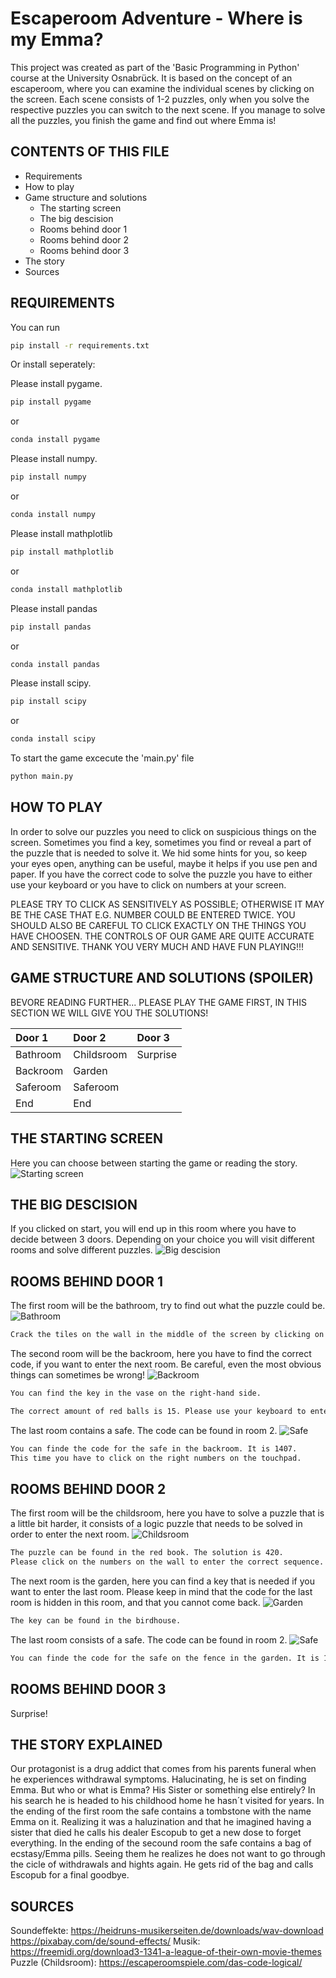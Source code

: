 # Escaperoom Adventure - Where is my Emma? 

This project was created as part of the 'Basic Programming in Python' course at the University Osnabrück.
It is based on the concept of an escaperoom, where you can examine the individual scenes by clicking on the screen. Each scene consists of 1-2 puzzles, only when you solve the respective puzzles you can switch to the next scene.
If you manage to solve all the puzzles, you finish the game and find out where Emma is!

CONTENTS OF THIS FILE
---------------------

 - Requirements
 - How to play
 - Game structure and solutions
    - The starting screen
    - The big descision
    - Rooms behind door 1
    - Rooms behind door 2
    - Rooms behind door 3
 - The story
 - Sources

REQUIREMENTS
---------------------
You can run 
```bash
pip install -r requirements.txt
```
Or install seperately:

Please install pygame.
```bash
pip install pygame
```
or 
```bash
conda install pygame
```
 Please install numpy. 
```bash
pip install numpy
```
or 
```bash
conda install numpy
```
Please install mathplotlib

```bash
pip install mathplotlib
```
or 
```bash
conda install mathplotlib
```

Please install pandas

```bash
pip install pandas
```
or 
```bash
conda install pandas
```
Please install scipy.
```bash
pip install scipy
```
or 
```bash
conda install scipy
```
To start the game excecute the 'main.py' file
```bash
python main.py
```

HOW TO PLAY
---------------------
In order to solve our puzzles you need to click on suspicious things on the screen. Sometimes you find a key, sometimes you find or reveal a part of the puzzle that is needed to solve it.
We hid some hints for you, so keep your eyes open, anything can be useful, maybe it helps if you use pen and paper.
If you have the correct code to solve the puzzle you have to either use your keyboard or you have to click on numbers at your screen.

PLEASE TRY TO CLICK AS SENSITIVELY AS POSSIBLE; OTHERWISE IT MAY BE THE CASE THAT E.G. NUMBER COULD BE ENTERED TWICE.
YOU SHOULD ALSO BE CAREFUL TO CLICK EXACTLY ON THE THINGS YOU HAVE CHOOSEN. THE CONTROLS OF OUR GAME ARE QUITE ACCURATE AND SENSITIVE.
THANK YOU VERY MUCH AND HAVE FUN PLAYING!!! 

GAME STRUCTURE AND SOLUTIONS (SPOILER)
---------------------
BEVORE READING FURTHER... PLEASE PLAY THE GAME FIRST, IN THIS SECTION WE WILL GIVE YOU THE SOLUTIONS!

| Door 1 | Door 2 | Door 3 |
|:--------------|:-------------|:--------------|
| Bathroom | Childsroom | Surprise |
| Backroom | Garden |  |
| Saferoom | Saferoom |  |
| End | End |  |

THE STARTING SCREEN
---------------------
Here you can choose between starting the game or reading the story.
![Starting screen](https://github.com/jjennyy/BaPy_escaperoom/blob/main/Bilder%20Projekt/Startingscreen.PNG)

THE BIG DESCISION
---------------------
If you clicked on start, you will end up in this room where you have to decide between 3 doors.
Depending on your choice you will visit different rooms and solve different puzzles.
![Big descision](https://github.com/jjennyy/BaPy_escaperoom/blob/main/Bilder%20Projekt/Big%20decision.PNG)

ROOMS BEHIND DOOR 1
---------------------
The first room will be the bathroom, try to find out what the puzzle could be.
![Bathroom](https://github.com/jjennyy/BaPy_escaperoom/blob/main/Bilder%20Projekt/Bathroom.PNG)
```bash
Crack the tiles on the wall in the middle of the screen by clicking on it.
```

The second room will be the backroom, here you have to find the correct code, if you want to enter the next room.
Be careful, even the most obvious things can sometimes be wrong!
![Backroom](https://github.com/jjennyy/BaPy_escaperoom/blob/main/Bilder%20Projekt/Backroom.PNG)
```bash
You can find the key in the vase on the right-hand side.
```
```bash
The correct amount of red balls is 15. Please use your keyboard to enter this number (and press enter).
```

The last room contains a safe. The code can be found in room 2.
![Safe](https://github.com/jjennyy/BaPy_escaperoom/blob/main/Bilder%20Projekt/Safe.PNG)
```bash
You can finde the code for the safe in the backroom. It is 1407. 
This time you have to click on the right numbers on the touchpad.
```

ROOMS BEHIND DOOR 2
---------------------
The first room will be the childsroom, here you have to solve a puzzle that is a little bit harder, it consists of a logic puzzle that needs to be solved in order to enter the next room.
![Childsroom](https://github.com/jjennyy/BaPy_escaperoom/blob/main/Bilder%20Projekt/Childsroom.PNG)
```bash
The puzzle can be found in the red book. The solution is 420. 
Please click on the numbers on the wall to enter the correct sequence.
```

The next room is the garden, here you can find a key that is needed if you want to enter the last room.
Please keep in mind that the code for the last room is hidden in this room, and that you cannot come back.
![Garden](https://github.com/jjennyy/BaPy_escaperoom/blob/main/Bilder%20Projekt/Garden.PNG)
```bash
The key can be found in the birdhouse.
```

The last room consists of a safe. The code can be found in room 2.
![Safe](https://github.com/jjennyy/BaPy_escaperoom/blob/main/Bilder%20Projekt/Safe.PNG)
```bash
You can finde the code for the safe on the fence in the garden. It is 1532 (amount of holes).
```

ROOMS BEHIND DOOR 3
---------------------
Surprise!

THE STORY EXPLAINED
---------------------
Our protagonist is a drug addict that comes from his parents funeral when he experiences withdrawal symptoms. Halucinating, he is set on finding Emma. But who or what is Emma? His Sister or something else entirely?
In his search he is headed to his childhood home he hasn´t visited for years.
In the ending of the first room the safe contains a tombstone with the name Emma on it. Realizing it was a haluzination and that he imagined having a sister that died he calls his dealer Escopub to get a new dose to forget everything.
In the ending of the secound room the safe contains a bag of ecstasy/Emma pills. Seeing them he realizes he does not want to go through the cicle of withdrawals and hights again. He gets rid of the bag and calls Escopub for a final goodbye.

SOURCES
---------------------
Soundeffekte: https://heidruns-musikerseiten.de/downloads/wav-download
              https://pixabay.com/de/sound-effects/
Musik: https://freemidi.org/download3-1341-a-league-of-their-own-movie-themes
Puzzle (Childsroom): https://escaperoomspiele.com/das-code-logical/


